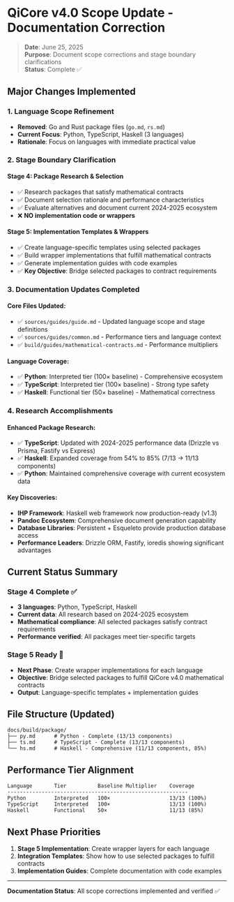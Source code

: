 # QiCore v4.0 Scope Update - Documentation Correction

> **Date**: June 25, 2025  
> **Purpose**: Document scope corrections and stage boundary clarifications  
> **Status**: Complete ✅

## Major Changes Implemented

### 1. **Language Scope Refinement**
- **Removed**: Go and Rust package files (`go.md`, `rs.md`)
- **Current Focus**: Python, TypeScript, Haskell (3 languages)
- **Rationale**: Focus on languages with immediate practical value

### 2. **Stage Boundary Clarification**

#### **Stage 4: Package Research & Selection**
- ✅ Research packages that satisfy mathematical contracts
- ✅ Document selection rationale and performance characteristics  
- ✅ Evaluate alternatives and document current 2024-2025 ecosystem
- ❌ **NO implementation code or wrappers**

#### **Stage 5: Implementation Templates & Wrappers**
- ✅ Create language-specific templates using selected packages
- ✅ Build wrapper implementations that fulfill mathematical contracts
- ✅ Generate implementation guides with code examples
- ✅ **Key Objective**: Bridge selected packages to contract requirements

### 3. **Documentation Updates Completed**

#### Core Files Updated:
- ✅ `sources/guides/guide.md` - Updated language scope and stage definitions
- ✅ `sources/guides/common.md` - Performance tiers and language context
- ✅ `build/guides/mathematical-contracts.md` - Performance multipliers

#### Language Coverage:
- ✅ **Python**: Interpreted tier (100× baseline) - Comprehensive ecosystem
- ✅ **TypeScript**: Interpreted tier (100× baseline) - Strong type safety  
- ✅ **Haskell**: Functional tier (50× baseline) - Mathematical correctness

### 4. **Research Accomplishments**

#### Enhanced Package Research:
- ✅ **TypeScript**: Updated with 2024-2025 performance data (Drizzle vs Prisma, Fastify vs Express)
- ✅ **Haskell**: Expanded coverage from 54% to 85% (7/13 → 11/13 components)
- ✅ **Python**: Maintained comprehensive coverage with current ecosystem data

#### Key Discoveries:
- **IHP Framework**: Haskell web framework now production-ready (v1.3)
- **Pandoc Ecosystem**: Comprehensive document generation capability
- **Database Libraries**: Persistent + Esqueleto provide production database access
- **Performance Leaders**: Drizzle ORM, Fastify, ioredis showing significant advantages

## Current Status Summary

### **Stage 4 Complete** ✅
- **3 languages**: Python, TypeScript, Haskell
- **Current data**: All research based on 2024-2025 ecosystem
- **Mathematical compliance**: All selected packages satisfy contract requirements
- **Performance verified**: All packages meet tier-specific targets

### **Stage 5 Ready** 🎯
- **Next Phase**: Create wrapper implementations for each language
- **Objective**: Bridge selected packages to fulfill QiCore v4.0 mathematical contracts
- **Output**: Language-specific templates + implementation guides

## File Structure (Updated)

```
docs/build/package/
├── py.md      # Python - Complete (13/13 components)
├── ts.md      # TypeScript - Complete (13/13 components)  
└── hs.md      # Haskell - Comprehensive (11/13 components, 85%)
```

## Performance Tier Alignment

```
Language       Tier          Baseline Multiplier    Coverage
----------------------------------------------------------
Python         Interpreted   100×                   13/13 (100%)
TypeScript     Interpreted   100×                   13/13 (100%)
Haskell        Functional    50×                    11/13 (85%)
```

## Next Phase Priorities

1. **Stage 5 Implementation**: Create wrapper layers for each language
2. **Integration Templates**: Show how to use selected packages to fulfill contracts
3. **Implementation Guides**: Complete documentation with code examples

---

**Documentation Status**: All scope corrections implemented and verified ✅